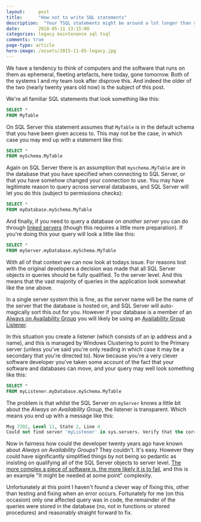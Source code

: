 ```yaml
---
layout: 	post
title:  	"How not to write SQL statements"
description:  "Your TSQL statements might be around a lot longer than you expect..."
date:   	2018-05-11 13:15:00
categories: legacy maintenance sql tsql
comments: true
page-type: article
hero-image: /assets/2015-11-05-legacy.jpg
---
```


We have a tendency to think of computers and the software that runs on them as ephemeral, fleeting artefacts, here today, gone tomorrow. Both of the systems I and my team look after disprove this. And indeed the older of the two (nearly twenty years old now) is the subject of this post.

We're all familiar SQL statements that look something like this:

```SQL
SELECT *
FROM MyTable
```

On SQL Server this statement assumes that `MyTable` is in the default schema that you have been given access to. This may not be the case, in which case you may end up with a statement like this:

```SQL
SELECT *
FROM mySchema.MyTable
```

Again on SQL Server there is an assumption that `myschema.MyTable` are in the database that you have specified when connecting to SQL Server, or that you have somehow changed your connection to use. You may have legitimate reason to query across serveral databases, and SQL Server will let you do this (subject to permissions checks):

```SQL
SELECT *
FROM myDatabase.mySchema.MyTable
```

And finally, if you need to query a database on _another server_ you can do through [linked servers](https://docs.microsoft.com/en-us/sql/relational-databases/linked-servers/create-linked-servers-sql-server-database-engine?view=sql-server-2017) (though this requires a little more preparation). If you're doing this your query will look a little like this:

```SQL
SELECT *
FROM myServer.myDatabase.mySchema.MyTable
```

With all of that context we can now look at todays issue. For reasons lost with the original developers a decision was made that all SQL Server objects in queries should be fully qualified. To the server level. And this means that the vast majority of queries in the application look somewhat like the one above.

In a single server system this is fine, as the server name will be the name of the server that the database is hosted on, and SQL Server will auto-magically sort this out for you. However if your database is a member of an [Always on Availability Group](https://docs.microsoft.com/en-us/sql/database-engine/availability-groups/windows/overview-of-always-on-availability-groups-sql-server?view=sql-server-2017) you will likely be using an [Availability Group Listener](https://docs.microsoft.com/en-us/sql/database-engine/availability-groups/windows/create-or-configure-an-availability-group-listener-sql-server?view=sql-server-2017).

In this situation you create a listener (which consists of an ip address and a name), and this is managed by Windows Clustering to point to the Primary server (unless you've said you're only reading in which case it may be a secondary that you're directed to). Now because you're a very clever software developer you've taken some account of the fact that your software and databases can move, and your query may well look something like this:

```SQL
SELECT *
FROM myListener.myDatabase.mySchema.MyTable
```

The problem is that whilst the SQL Server on `myServer` knows a little bit about the _Always on Availability Group_, the listener is transparent. Which means you end up with a message like this:

```SQL
Msg 7202, Level 11, State 2, Line 4
Could not find server 'myListener' in sys.servers. Verify that the correct server name was specified. If necessary, execute the stored procedure sp_addlinkedserver to add the server to sys.servers.
```

Now in fairness how could the developer twenty years ago have known about _Always on Availability Groups_? They couldn't. It's easy. However they could have significantly simplified things by not being so pedantic as insisting on qualifying all of the SQL Server objects to server level. [The more complex a piece of software is, the more likely it is to fail](https://www.computerworld.com/article/2550521/enterprise-applications/the-no--1-cause-of-it-failure--complexity.html), and this is an example "It might be needed at some point" complexity.

Unfortunately at this point I haven't found a clever way of fixing this, other than testing and fixing when an error occurs. Fortunately for me (on this occasion) only one affected query was in code, the remainder of the queries were stored in the database (no, not in functions or stored procedures) and reasonably straight forward to fix.
